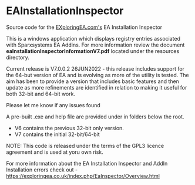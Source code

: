 # EAInstallationInspector

Source code for the [EXploringEA.com's](http://EXploringEA.com "EXploringEA") EA Installation Inspector 

This is a windows application which displays registry entries associated with Sparxsystems EA Addins.
For more information review the document **eaInstallationInspectorInformationV7.pdf** located under the resources directory.

Current release is V7.0.0.2 26JUN2022 - this release includes support for the 64-but version of EA and is evolving as more of the utility is tested.
The aim has been to provide a version that includes basic features and then update as more refinements are identified in relation to making it useful for both 32-bit and 64-bit work.

Please let me know if any issues found

A pre-built .exe and help file are provided under in folders below the root.  
* V6 contains the previous 32-bit only version.
* V7 contains the initial 32-bit/64-bit 

NOTE: This code is released under the terms of the GPL3 licence agreement and is used at yoru own risk.

For more information about the EA Installation Inspector and AddIn Installation errors check out - https://exploringea.co.uk/index.php/EaInspector/Overview.html
